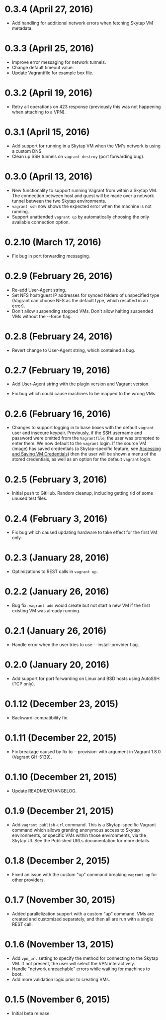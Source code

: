 # 0.3.4 (April 27, 2016)

* Add handling for additional network errors when fetching Skytap VM metadata.

# 0.3.3 (April 25, 2016)

* Improve error messaging for network tunnels.
* Change default timeout value.
* Update Vagrantfile for example box file.

# 0.3.2 (April 19, 2016)

* Retry all operations on 423 response (previously this was not happening when attaching to a VPN).

# 0.3.1 (April 15, 2016)

* Add support for running in a Skytap VM when the VM's network is using a custom DNS.
* Clean up SSH tunnels on `vagrant destroy` (port forwarding bug).

# 0.3.0 (April 13, 2016)

* New functionality to support running Vagrant from within a Skytap VM. The connection between host and
  guest will be made over a network tunnel between the two Skytap environments.
* `vagrant ssh` now shows the expected error when the machine is not running.
* Support unattended `vagrant up` by automatically choosing the only available connection option.  

# 0.2.10 (March 17, 2016)

* Fix bug in port forwarding messaging.

# 0.2.9 (February 26, 2016)

* Re-add User-Agent string.
* Set NFS host/guest IP addresses for synced folders of unspecified type
  (Vagrant can choose NFS as the default type, which resulted in an
  error).
* Don't allow suspending stopped VMs. Don't allow halting suspended VMs
  without the --force flag.

# 0.2.8 (February 24, 2016)

* Revert change to User-Agent string, which contained a bug.

# 0.2.7 (February 19, 2016)

* Add User-Agent string with the plugin version and Vagrant version.

* Fix bug which could cause machines to be mapped to the wrong VMs.

# 0.2.6 (February 16, 2016)

* Changes to support logging in to base boxes with the default `vagrant` user and
  insecure keypair. Previously, if the SSH username and password were omitted
  from the `Vagrantfile`, the user was prompted to enter them. We now default
  to the `vagrant` login. If the source VM (image) has saved credentials
  (a Skytap-specific feature; see [Accessing and Saving VM Credentials](http://help.skytap.com/#VM_Settings_Credentials.html))
  then the user will be shown a menu of the stored credentials,
  as well as an option for the default `vagrant` login.

# 0.2.5 (February 3, 2016)

* Initial push to GitHub. Random cleanup, including getting rid of some unused test files.

# 0.2.4 (February 3, 2016)

* Fix bug which caused updating hardware to take effect for the first VM only.

# 0.2.3 (January 28, 2016)

* Optimizations to REST calls in `vagrant up`.

# 0.2.2 (January 26, 2016)

* Bug fix: `vagrant add` would create but not start a new VM if
  the first existing VM was already running.

# 0.2.1 (January 26, 2016)

* Handle error when the user tries to use --install-provider flag.

# 0.2.0 (January 20, 2016)

* Add support for port forwarding on Linux and BSD hosts using AutoSSH
  (TCP only).

# 0.1.12 (December 23, 2015)

* Backward-compatibility fix.

# 0.1.11 (December 22, 2015)

* Fix breakage caused by fix to --provision-with argument in Vagrant 1.8.0
  (Vagrant GH-5139).

# 0.1.10 (December 21, 2015)

* Update README/CHANGELOG.

# 0.1.9 (December 21, 2015)

* Add `vagrant publish-url` command. This is a Skytap-specific
  Vagrant command which allows granting anonymous access to Skytap
  environments, or specific VMs within those environments, via the Skytap
  UI. See the Published URLs documentation for more details.

# 0.1.8 (December 2, 2015)

* Fixed an issue with the custom "up" command breaking `vagrant up` for
  other providers.

# 0.1.7 (November 30, 2015)

* Added parallelization support with a custom "up" command. VMs are
  created and customized separately, and then all are run with a single
  REST call.

# 0.1.6 (November 13, 2015)

* Add `vpn_url` setting to specify the method for connecting to the
  Skytap VM. If not present, the user will select the VPN interactively.
* Handle "network unreachable" errors while waiting for machines to boot.
* Add more validation logic prior to creating VMs.

# 0.1.5 (November 6, 2015)

* Initial beta release.
